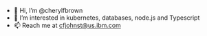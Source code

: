 - 👋 Hi, I’m @cherylfbrown
- 👀 I’m interested in kubernetes, databases, node.js and Typescript
- 📫 Reach me at cfjohnst@us.ibm.com

<!---
cherylfbrown/cherylfbrown is a ✨ special ✨ repository because its `README.md` (this file) appears on your GitHub profile.
You can click the Preview link to take a look at your changes.
--->
